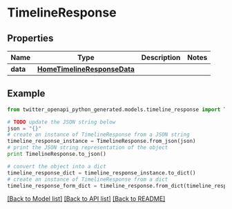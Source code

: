 # TimelineResponse


## Properties

Name | Type | Description | Notes
------------ | ------------- | ------------- | -------------
**data** | [**HomeTimelineResponseData**](HomeTimelineResponseData.md) |  | 

## Example

```python
from twitter_openapi_python_generated.models.timeline_response import TimelineResponse

# TODO update the JSON string below
json = "{}"
# create an instance of TimelineResponse from a JSON string
timeline_response_instance = TimelineResponse.from_json(json)
# print the JSON string representation of the object
print TimelineResponse.to_json()

# convert the object into a dict
timeline_response_dict = timeline_response_instance.to_dict()
# create an instance of TimelineResponse from a dict
timeline_response_form_dict = timeline_response.from_dict(timeline_response_dict)
```
[[Back to Model list]](../README.md#documentation-for-models) [[Back to API list]](../README.md#documentation-for-api-endpoints) [[Back to README]](../README.md)


